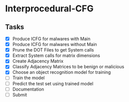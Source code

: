 # Interprocedural-CFG

## Tasks
- [x] Produce ICFG for malwares with Main
- [x] Produce ICFG for malwares without Main 
- [x] Prune the DOT Files to get System calls
- [x] Extract System calls for matrix dimensions
- [x] Create Adjacency Matrix
- [x] Classify Adjacency Matrices to be benign or malicious
- [x] Choose an object recognition model for training 
- [ ] Train the model 
- [ ] Predict the test set using trained model
- [ ] Documentation
- [ ] Submit
